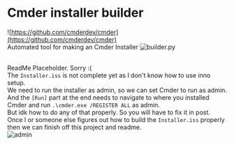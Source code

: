 # Cmder installer builder
![https://github.com/cmderdev/cmder](https://github.com/cmderdev/cmder)<br>
Automated tool for making an Cmder Installer
![builder.py](https://cdn.discordapp.com/attachments/1063759326340186172/1150016411951972402/image.png)<br><br>

ReadMe Placeholder. Sorry :(<br>
The `Installer.iss` is not complete yet as I don't know how to use inno setup.<br>
We need to run the installer as admin, so we can set Cmder to run as admin.<br>
And the `[Run]` part at the end needs to navigate to where you installed Cmder and run `.\cmder.exe /REGISTER ALL` as admin.<br>
But idk how to do any of that properly. So you will have to fix it in post.<br>
Once I or someone else figures out how to build the `Installer.iss` properly then we can finish off this project and readme.<br>
![admin](https://cdn.discordapp.com/attachments/1063759326340186172/1150020534650810448/image.png)<br>

